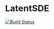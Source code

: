 # LatentSDE

[![Build Status](https://github.com/glatteis/LatentSDE.jl/actions/workflows/CI.yml/badge.svg?branch=main)](https://github.com/glatteis/LatentSDE.jl/actions/workflows/CI.yml?query=branch%3Amain)
